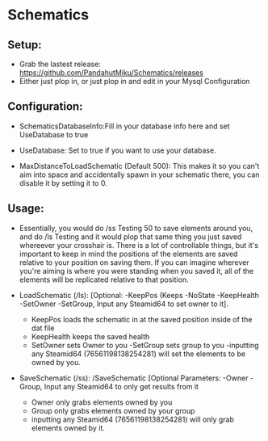 # Schematics

## Setup:
- Grab the lastest release: https://github.com/PandahutMiku/Schematics/releases
- Either just plop in, or just plop in and edit in your Mysql Configuration

## Configuration:
- SchematicsDatabaseInfo:Fill in your database info here and set UseDatabase to true

- UseDatabase: Set to true if you want to use your database.

- MaxDistanceToLoadSchematic (Default 500): This makes it so you can't aim into space and accidentally spawn in your schematic there, you can disable it by setting it to 0.


## Usage:
- Essentially, you would do /ss Testing 50 to save elements around you, and do /ls Testing and it would plop that same thing you just saved whereever your crosshair is. There is a lot of controllable things, but it's important to keep in mind the positions of the elements are saved relative to your position on saving them. If you can imagine wherever you're aiming is where you were standing when you saved it, all of the elements will be replicated relative to that position.


- LoadSchematic (/ls):  <Name> [Optional: -KeepPos (Keeps -NoState -KeepHealth -SetOwner -SetGroup, Input any Steamid64 to set owner to it]. 
  - KeepPos loads the schematic in at the saved position inside of the dat file
  - KeepHealth keeps the saved health
  - SetOwner sets Owner to you
  -SetGroup sets group to you
  -inputting any Steamid64 (76561198138254281) will set the elements to be owned by you.
  
- SaveSchematic (/ss): /SaveSchematic <name> <distance> [Optional Parameters: -Owner  -Group, Input any Steamid64 to only get results from it
  - Owner only grabs elements owned by you
  - Group only grabs elements owned by your group
  - inputting any Steamid64 (76561198138254281) will only grab elements owned by it.
 


